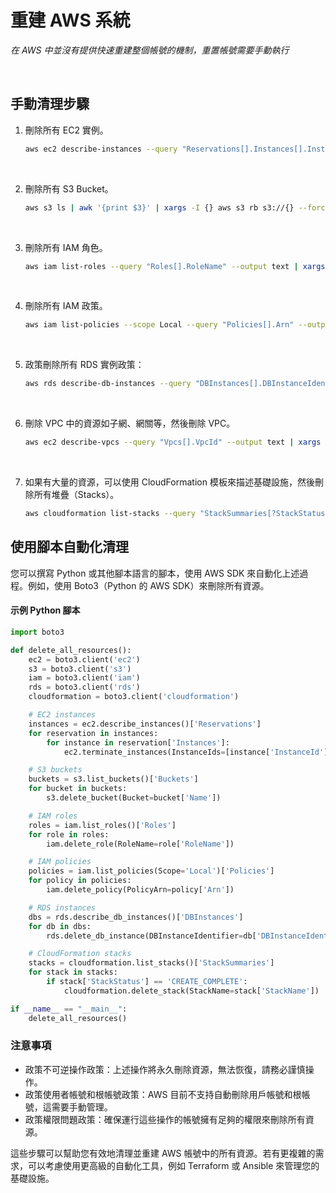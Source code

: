 # 重建 AWS 系統

_在 AWS 中並沒有提供快速重建整個帳號的機制，重置帳號需要手動執行_

<br>

## 手動清理步驟

1. 刪除所有 EC2 實例。

    ```bash
    aws ec2 describe-instances --query "Reservations[].Instances[].InstanceId" --output text | xargs -n 1 aws ec2 terminate-instances --instance-ids
    ```

<br>

2. 刪除所有 S3 Bucket。

    ```bash
    aws s3 ls | awk '{print $3}' | xargs -I {} aws s3 rb s3://{} --force
    ```

<br>

3. 刪除所有 IAM 角色。

    ```bash
    aws iam list-roles --query "Roles[].RoleName" --output text | xargs -n 1 aws iam delete-role --role-name
    ```

<br>

4. 刪除所有 IAM 政策。

    ```bash
    aws iam list-policies --scope Local --query "Policies[].Arn" --output text | xargs -n 1 aws iam delete-policy --policy-arn
    ```

<br>

5. 政策刪除所有 RDS 實例政策：

    ```bash
    aws rds describe-db-instances --query "DBInstances[].DBInstanceIdentifier" --output text | xargs -n 1 aws rds delete-db-instance --db-instance-identifier --skip-final-snapshot
    ```

<br>

6. 刪除 VPC 中的資源如子網、網關等，然後刪除 VPC。

    ```bash
    aws ec2 describe-vpcs --query "Vpcs[].VpcId" --output text | xargs -n 1 aws ec2 delete-vpc --vpc-id
    ```

<br>

7. 如果有大量的資源，可以使用 CloudFormation 模板來描述基礎設施，然後刪除所有堆疊（Stacks）。

    ```bash
    aws cloudformation list-stacks --query "StackSummaries[?StackStatus=='CREATE_COMPLETE'].StackName" --output text | xargs -n 1 aws cloudformation delete-stack --stack-name
    ```

## 使用腳本自動化清理
您可以撰寫 Python 或其他腳本語言的腳本，使用 AWS SDK 來自動化上述過程。例如，使用 Boto3（Python 的 AWS SDK）來刪除所有資源。

#### 示例 Python 腳本
```python
import boto3

def delete_all_resources():
    ec2 = boto3.client('ec2')
    s3 = boto3.client('s3')
    iam = boto3.client('iam')
    rds = boto3.client('rds')
    cloudformation = boto3.client('cloudformation')

    # EC2 instances
    instances = ec2.describe_instances()['Reservations']
    for reservation in instances:
        for instance in reservation['Instances']:
            ec2.terminate_instances(InstanceIds=[instance['InstanceId']])

    # S3 buckets
    buckets = s3.list_buckets()['Buckets']
    for bucket in buckets:
        s3.delete_bucket(Bucket=bucket['Name'])

    # IAM roles
    roles = iam.list_roles()['Roles']
    for role in roles:
        iam.delete_role(RoleName=role['RoleName'])

    # IAM policies
    policies = iam.list_policies(Scope='Local')['Policies']
    for policy in policies:
        iam.delete_policy(PolicyArn=policy['Arn'])

    # RDS instances
    dbs = rds.describe_db_instances()['DBInstances']
    for db in dbs:
        rds.delete_db_instance(DBInstanceIdentifier=db['DBInstanceIdentifier'], SkipFinalSnapshot=True)

    # CloudFormation stacks
    stacks = cloudformation.list_stacks()['StackSummaries']
    for stack in stacks:
        if stack['StackStatus'] == 'CREATE_COMPLETE':
            cloudformation.delete_stack(StackName=stack['StackName'])

if __name__ == "__main__":
    delete_all_resources()
```

### 注意事項
- 政策不可逆操作政策：上述操作將永久刪除資源，無法恢復，請務必謹慎操作。
- 政策使用者帳號和根帳號政策：AWS 目前不支持自動刪除用戶帳號和根帳號，這需要手動管理。
- 政策權限問題政策：確保運行這些操作的帳號擁有足夠的權限來刪除所有資源。

這些步驟可以幫助您有效地清理並重建 AWS 帳號中的所有資源。若有更複雜的需求，可以考慮使用更高級的自動化工具，例如 Terraform 或 Ansible 來管理您的基礎設施。
